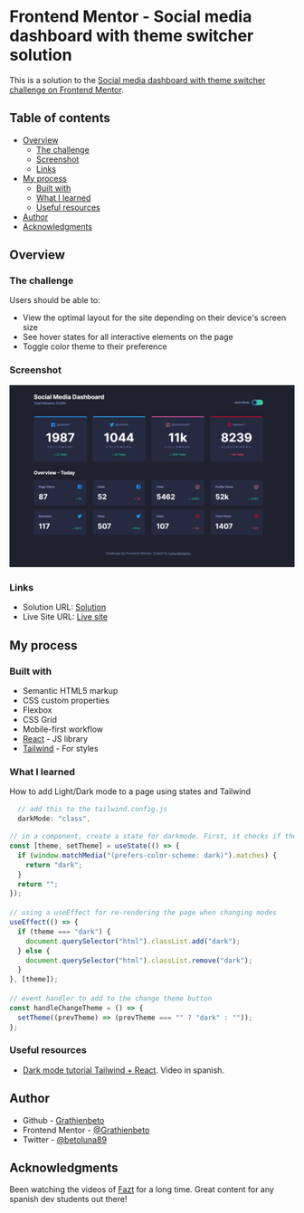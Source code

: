 # Frontend Mentor - Social media dashboard with theme switcher solution

This is a solution to the [Social media dashboard with theme switcher challenge on Frontend Mentor](https://www.frontendmentor.io/challenges/social-media-dashboard-with-theme-switcher-6oY8ozp_H).

## Table of contents

- [Overview](#overview)
  - [The challenge](#the-challenge)
  - [Screenshot](#screenshot)
  - [Links](#links)
- [My process](#my-process)
  - [Built with](#built-with)
  - [What I learned](#what-i-learned)
  - [Useful resources](#useful-resources)
- [Author](#author)
- [Acknowledgments](#acknowledgments)

## Overview

### The challenge

Users should be able to:

- View the optimal layout for the site depending on their device's screen size
- See hover states for all interactive elements on the page
- Toggle color theme to their preference

### Screenshot

![](./screenshot.jpg)

### Links

- Solution URL: [Solution](https://github.com/Grathienbeto/social-media-dashboard)
- Live Site URL: [Live site](https://grathienbeto.github.io/social-media-dashboard/)

## My process

### Built with

- Semantic HTML5 markup
- CSS custom properties
- Flexbox
- CSS Grid
- Mobile-first workflow
- [React](https://reactjs.org/) - JS library
- [Tailwind](https://tailwindcss.com/) - For styles

### What I learned

How to add Light/Dark mode to a page using states and Tailwind

```js
  // add this to the tailwind.config.js
  darkMode: "class",
```

```js
// in a component, create a state for darkmode. First, it checks if the user has darkmode enabled in it system
const [theme, setTheme] = useState(() => {
  if (window.matchMedia("(prefers-color-scheme: dark)").matches) {
    return "dark";
  }
  return "";
});

// using a useEffect for re-rendering the page when changing modes
useEffect(() => {
  if (theme === "dark") {
    document.querySelector("html").classList.add("dark");
  } else {
    document.querySelector("html").classList.remove("dark");
  }
}, [theme]);

// event handler to add to the change theme button
const handleChangeTheme = () => {
  setTheme((prevTheme) => (prevTheme === "" ? "dark" : ""));
};
```

### Useful resources

- [Dark mode tutorial Tailwind + React](https://www.youtube.com/watch?v=_8FTL-xNz9Q&ab_channel=FaztCode). Video in spanish.

## Author

- Github - [Grathienbeto](https://github.com/Grathienbeto)
- Frontend Mentor - [@Grathienbeto](https://www.frontendmentor.io/profile/Grathienbeto)
- Twitter - [@betoluna89](https://www.twitter.com/betoluna89)

## Acknowledgments

Been watching the videos of [Fazt](https://www.youtube.com/@FaztTech) for a long time. Great content for any spanish dev students out there!
